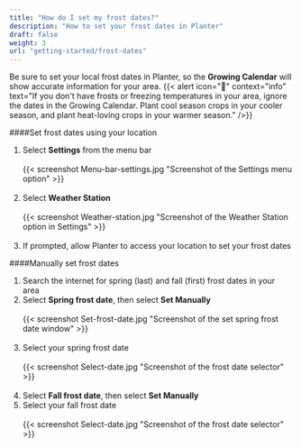 ```yaml
---
title: "How do I set my frost dates?"
description: "How to set your frost dates in Planter"
draft: false
weight: 3
url: "getting-started/frost-dates"
---
```


Be sure to set your local frost dates in Planter, so the **Growing Calendar** will show accurate information for your area.
{{< alert icon="🌴" context="info" text="If you don't have frosts or freezing temperatures in your area, ignore the dates in the Growing Calendar. Plant cool season crops in your cooler season, and plant heat-loving crops in your warmer season." />}}

####Set frost dates using your location
1. Select **Settings** from the menu bar<br /><br />
{{< screenshot Menu-bar-settings.jpg "Screenshot of the Settings menu option" >}}<br /><br />
2. Select **Weather Station**<br /><br />
{{< screenshot Weather-station.jpg "Screenshot of the Weather Station option in Settings" >}}<br /><br />
3. If prompted, allow Planter to access your location to set your frost dates

####Manually set frost dates
1. Search the internet for spring (last) and fall (first) frost dates in your area
2. Select **Spring frost date**, then select **Set Manually**<br /><br />
{{< screenshot Set-frost-date.jpg "Screenshot of the set spring frost date window" >}}<br /><br />
3. Select your spring frost date<br /><br />
{{< screenshot Select-date.jpg "Screenshot of the frost date selector" >}}<br /><br />
4. Select **Fall frost date**, then select **Set Manually**
5. Select your fall frost date<br /><br />
{{< screenshot Select-date.jpg "Screenshot of the frost date selector" >}}<br /><br />
